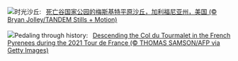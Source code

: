 ![](https://www.bing.com/th?id=OHR.MesquiteFlats_ZH-CN7152959188_UHD.jpg&w=1000)时光沙丘:&nbsp;&ensp;[死亡谷国家公园的梅斯基特平原沙丘，加利福尼亚州，美国 (© Bryan Jolley/TANDEM Stills + Motion)](https://www.bing.com/th?id=OHR.MesquiteFlats_ZH-CN7152959188_UHD.jpg)
<br><br/>
![](https://www.bing.com/th?id=OHR.TourCyclists_EN-US0589835009_UHD.jpg&w=1000)Pedaling through history:&nbsp;&ensp;[Descending the Col du Tourmalet in the French Pyrenees during the 2021 Tour de France (© THOMAS SAMSON/AFP via Getty Images)](https://www.bing.com/th?id=OHR.TourCyclists_EN-US0589835009_UHD.jpg)
<br><br/>
